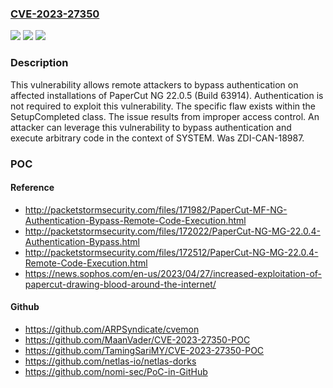 ### [CVE-2023-27350](https://cve.mitre.org/cgi-bin/cvename.cgi?name=CVE-2023-27350)
![](https://img.shields.io/static/v1?label=Product&message=NG&color=blue)
![](https://img.shields.io/static/v1?label=Version&message=n%2Fa&color=blue)
![](https://img.shields.io/static/v1?label=Vulnerability&message=CWE-284%3A%20Improper%20Access%20Control&color=brighgreen)

### Description

This vulnerability allows remote attackers to bypass authentication on affected installations of PaperCut NG 22.0.5 (Build 63914). Authentication is not required to exploit this vulnerability. The specific flaw exists within the SetupCompleted class. The issue results from improper access control. An attacker can leverage this vulnerability to bypass authentication and execute arbitrary code in the context of SYSTEM. Was ZDI-CAN-18987.

### POC

#### Reference
- http://packetstormsecurity.com/files/171982/PaperCut-MF-NG-Authentication-Bypass-Remote-Code-Execution.html
- http://packetstormsecurity.com/files/172022/PaperCut-NG-MG-22.0.4-Authentication-Bypass.html
- http://packetstormsecurity.com/files/172512/PaperCut-NG-MG-22.0.4-Remote-Code-Execution.html
- https://news.sophos.com/en-us/2023/04/27/increased-exploitation-of-papercut-drawing-blood-around-the-internet/

#### Github
- https://github.com/ARPSyndicate/cvemon
- https://github.com/MaanVader/CVE-2023-27350-POC
- https://github.com/TamingSariMY/CVE-2023-27350-POC
- https://github.com/netlas-io/netlas-dorks
- https://github.com/nomi-sec/PoC-in-GitHub

